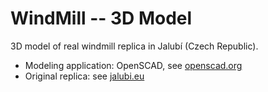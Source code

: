 # WindMill -- 3D Model

3D model of real windmill replica in Jalubí (Czech Republic).

* Modeling application: OpenSCAD, see [openscad.org](http://www.openscad.org/)
* Original replica: see [jalubi.eu](http://www.jalubi.eu/informace-o-obci/historie-vetrneho-mlyna/)

